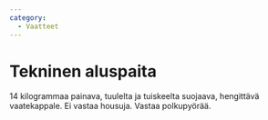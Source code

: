 ```yaml
---
category:
  - Vaatteet
---
```


# Tekninen aluspaita

14 kilogrammaa painava, tuulelta ja tuiskeelta suojaava, hengittävä vaatekappale. Ei vastaa housuja. Vastaa polkupyörää.